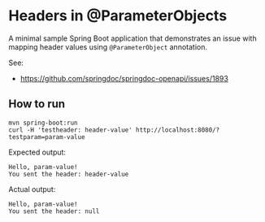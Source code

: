 # Headers in @ParameterObjects

A minimal sample Spring Boot application that demonstrates an issue with
mapping header values using `@ParameterObject` annotation.

See:
* https://github.com/springdoc/springdoc-openapi/issues/1893

## How to run

```shell
mvn spring-boot:run
curl -H 'testheader: header-value' http://localhost:8080/?testparam=param-value
```

Expected output:
```
Hello, param-value!
You sent the header: header-value
```

Actual output:
```
Hello, param-value!
You sent the header: null
```